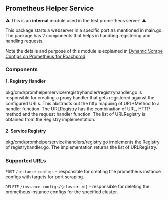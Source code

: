 ## Prometheus Helper Service

⚠️ This is an **internal** module used in the test prometheus server! ⚠️

This package starts a webserver in a specific port as mentioned in main.go. The package has 2 components that helps in handling registering and handling requests.

Note the details and purpose of this module is explained in [Dynamic Scrape Configs on Prometheus for Roachprod](https://cockroachlabs.atlassian.net/wiki/spaces/~7120207825326fb5e546c194029506f2c5335e/pages/3458531376/Dynamic+Scrape+Configs+on+Prometheus+for+Roachprod).

### Components
#### 1. Registry Handler
pkg/cmd/promhelperservice/registryhandler/registryhandler.go is responsible for creating a proxy handler that gets registered against the configured URLs. This abstracts out the http mapping of URL+Method to a handler function. The URLRegistry has the combination of URL, HTTP method and the request handler function. The list of URLRegistry is obtained from the Registry implementation.

#### 2. Service Registry
pkg/cmd/promhelperservice/handlers/registry.go implements the Registry of registryhandler.go. The implementation returns the list of URLRegistry.

### Supported URLs
`POST` `/instance-configs` - responsible for creating the prometheus instance configs with targets for port scraping.

`DELETE` `/instance-configs/{cluster_id}` - responsible for deleting the prometheus instance configs for the specified cluster.
